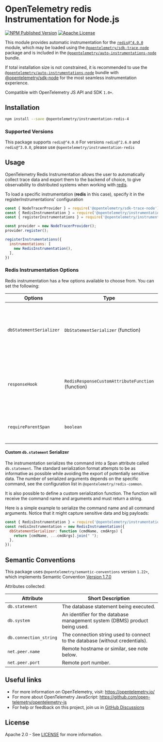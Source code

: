 # OpenTelemetry redis Instrumentation for Node.js

[![NPM Published Version][npm-img]][npm-url]
[![Apache License][license-image]][license-image]

This module provides automatic instrumentation for the [`redis@^4.0.0`](https://github.com/NodeRedis/node_redis) module, which may be loaded using the [`@opentelemetry/sdk-trace-node`](https://github.com/open-telemetry/opentelemetry-js/tree/main/packages/opentelemetry-sdk-trace-node) package and is included in the [`@opentelemetry/auto-instrumentations-node`](https://www.npmjs.com/package/@opentelemetry/auto-instrumentations-node) bundle.

If total installation size is not constrained, it is recommended to use the [`@opentelemetry/auto-instrumentations-node`](https://www.npmjs.com/package/@opentelemetry/auto-instrumentations-node) bundle with [@opentelemetry/sdk-node](`https://www.npmjs.com/package/@opentelemetry/sdk-node`) for the most seamless instrumentation experience.

Compatible with OpenTelemetry JS API and SDK `1.0+`.

## Installation

```bash
npm install --save @opentelemetry/instrumentation-redis-4
```

### Supported Versions

This package supports `redis@^4.0.0`
For versions `redis@^2.6.0` and `redis@^3.0.0`, please use `@opentelemetry/instrumentation-redis`

## Usage

OpenTelemetry Redis Instrumentation allows the user to automatically collect trace data and export them to the backend of choice, to give observability to distributed systems when working with [redis](https://www.npmjs.com/package/redis).

To load a specific instrumentation (**redis** in this case), specify it in the registerInstrumentations' configuration

```javascript
const { NodeTracerProvider } = require('@opentelemetry/sdk-trace-node');
const { RedisInstrumentation } = require('@opentelemetry/instrumentation-redis-4');
const { registerInstrumentations } = require('@opentelemetry/instrumentation');

const provider = new NodeTracerProvider();
provider.register();

registerInstrumentations({
  instrumentations: [
    new RedisInstrumentation(),
  ],
})
```

### Redis Instrumentation Options

Redis instrumentation has a few options available to choose from. You can set the following:

| Options                 | Type                                              | Description                                                                                                    |
| ----------------------- | ------------------------------------------------- | -------------------------------------------------------------------------------------------------------------- |
| `dbStatementSerializer` | `DbStatementSerializer` (function)                | Redis instrumentation will serialize the command to the `db.statement` attribute using the specified function. |
| `responseHook`          | `RedisResponseCustomAttributeFunction` (function) | Function for adding custom attributes on db response. Receives params: `span, cmdName, cmdArgs, response` |
| `requireParentSpan`     | `boolean`                                         | Require parent to create redis span, default when unset is false.                                              |

#### Custom `db.statement` Serializer

The instrumentation serializes the command into a Span attribute called `db.statement`. The standard serialization format attempts to be as informative as possible while avoiding the export of potentially sensitive data. The number of serialized arguments depends on the specific command, see the configuration
list in `@opentelemetry/redis-common`.

It is also possible to define a custom serialization function. The function
will receive the command name and arguments and must return a string.

Here is a simple example to serialize the command name and all command arguments.
Notice that it might capture sensitive data and big payloads:

```javascript
const { RedisInstrumentation } = require('@opentelemetry/instrumentation-redis');
const redisInstrumentation = new RedisInstrumentation({
  dbStatementSerializer: function (cmdName, cmdArgs) {
    return [cmdName, ...cmdArgs].join(" ");
  },
});
```

## Semantic Conventions

This package uses `@opentelemetry/semantic-conventions` version `1.22+`, which implements Semantic Convention [Version 1.7.0](https://github.com/open-telemetry/opentelemetry-specification/blob/v1.7.0/semantic_conventions/README.md)

Attributes collected:

| Attribute              | Short Description                                                            |
| ---------------------- | ---------------------------------------------------------------------------- |
| `db.statement`         | The database statement being executed.                                       |
| `db.system`            | An identifier for the database management system (DBMS) product being used.  |
| `db.connection_string` | The connection string used to connect to the database (without credentials). |
| `net.peer.name`        | Remote hostname or similar, see note below.                                  |
| `net.peer.port`        | Remote port number.                                                          |

## Useful links

- For more information on OpenTelemetry, visit: <https://opentelemetry.io/>
- For more about OpenTelemetry JavaScript: <https://github.com/open-telemetry/opentelemetry-js>
- For help or feedback on this project, join us in [GitHub Discussions][discussions-url]

## License

Apache 2.0 - See [LICENSE][license-url] for more information.

[discussions-url]: https://github.com/open-telemetry/opentelemetry-js/discussions
[license-url]: https://github.com/open-telemetry/opentelemetry-js-contrib/blob/main/LICENSE
[license-image]: https://img.shields.io/badge/license-Apache_2.0-green.svg?style=flat
[npm-url]: https://www.npmjs.com/package/@opentelemetry/instrumentation-redis-4
[npm-img]: https://badge.fury.io/js/%40opentelemetry%2Finstrumentation-redis-4.svg

